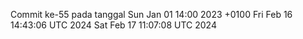 Commit ke-55 pada tanggal Sun Jan 01 14:00 2023 +0100
Fri Feb 16 14:43:06 UTC 2024
Sat Feb 17 11:07:08 UTC 2024
